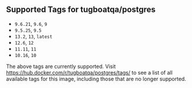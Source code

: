 ## Supported Tags for tugboatqa/postgres

* `9.6.21`, `9.6`, `9`
* `9.5.25`, `9.5`
* `13.2`, `13`, `latest`
* `12.6`, `12`
* `11.11`, `11`
* `10.16`, `10`

The above tags are currently supported. Visit https://hub.docker.com/r/tugboatqa/postgres/tags/ to see a list of all available tags for this image, including those that are no longer supported.
